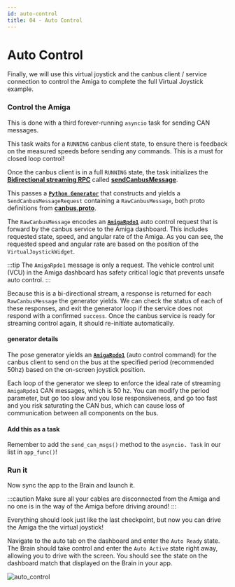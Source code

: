```yaml
---
id: auto-control
title: 04 - Auto Control
---
```

# Auto Control

Finally, we will use this virtual joystick and the canbus
client / service connection to control the Amiga to complete the
full Virtual Joystick example.

### Control the Amiga

This is done with a third forever-running `asyncio` task for
sending CAN messages.

This task waits for a `RUNNING` canbus client state,
to ensure there is feedback on the measured speeds before sending
any commands.
This is a must for closed loop control!

Once the canbus client is in a full `RUNNING` state,
the task initializes the
[**Bidirectional streaming RPC**](https://grpc.io/docs/what-is-grpc/core-concepts/#bidirectional-streaming-rpc)
called
[**sendCanbusMessage**](https://github.com/farm-ng/farm-ng-amiga/blob/main/protos/farm_ng/canbus/canbus.proto).

This passes a
[**`Python Generator`**](https://wiki.python.org/moin/Generators)
that constructs and yields a `SendCanbusMessageRequest`
containing a `RawCanbusMessage`,
both proto definitions from [**canbus.proto**](https://github.com/farm-ng/farm-ng-amiga/blob/main/protos/farm_ng/canbus/canbus.proto).

The `RawCanbusMessage` encodes an
[**`AmigaRpdo1`**](https://github.com/farm-ng/farm-ng-amiga/blob/main/py/farm_ng/canbus/packet.py)
auto control request that is forward by the canbus service to the
Amiga dashboard.
This includes requested state, speed, and angular rate of the
Amiga.
As you can see, the requested speed and angular rate are based on
the position of the `VirtualJoystickWidget`.

:::tip
The `AmigaRpdo1` message is only a request. The vehicle control
unit (VCU) in the Amiga dashboard has safety critical logic that
prevents unsafe auto control.
:::

Because this is a bi-directional stream, a response is returned
for each `RawCanbusMessage` the generator yields.
We can check the status of each of these responses, and exit the
generator loop if the service does not respond with a confirmed
`success`.
Once the canbus service is ready for streaming control again, it
should re-initiate automatically.

#### generator details

The pose generator yields an [**`AmigaRpdo1`**](https://github.com/farm-ng/farm-ng-amiga/blob/main/py/farm_ng/canbus/packet.py)
(auto control command) for the canbus client to send on the bus
at the specified period (recommended 50hz) based on the on-screen
joystick position.

Each loop of the generator we sleep to enforce the ideal rate of
streaming `AmigaRpdo1` CAN messages, which is 50 hz.
You can modify the period parameter, but go too slow and you lose
responsiveness, and go too fast and you risk saturating the CAN
bus, which can cause loss of communication between all components
on the bus.

#### Add this as a task

Remember to add the `send_can_msgs()` method to the `asyncio.
Task` in our list in `app_func()`!

### Run it

Now sync the app to the Brain and launch it.

:::caution
Make sure all your cables are disconnected from the Amiga and no
one is in the way of the Amiga before driving around!
:::

Everything should look just like the last checkpoint, but now you
can drive the Amiga the the virtual joystick!

Navigate to the auto tab on the dashboard and enter the `Auto
Ready` state.
The Brain should take control and enter the `Auto Active` state
right away, allowing you to drive with the screen.
You should see the state on the dashboard match that displayed on
the Brain in your app.

![auto_control](https://user-images.githubusercontent.com/53625197/200641685-a712fb2d-66f7-4ec2-bf92-e6d96c93cadb.png)
